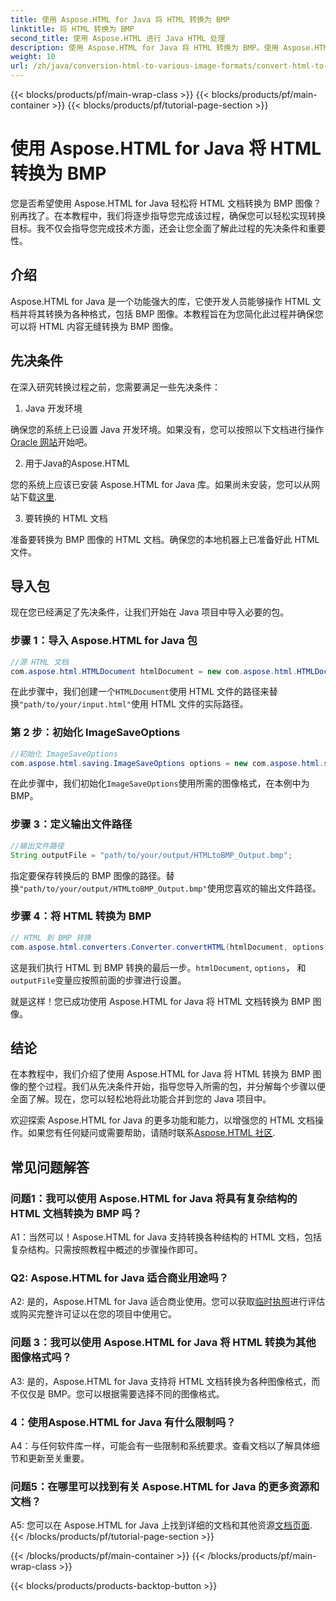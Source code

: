```yaml
---
title: 使用 Aspose.HTML for Java 将 HTML 转换为 BMP
linktitle: 将 HTML 转换为 BMP
second_title: 使用 Aspose.HTML 进行 Java HTML 处理
description: 使用 Aspose.HTML for Java 将 HTML 转换为 BMP。使用 Aspose.HTML for Java 将 HTML 文档无缝转换为 BMP 图像的综合教程。
weight: 10
url: /zh/java/conversion-html-to-various-image-formats/convert-html-to-bmp/
---
```


{{< blocks/products/pf/main-wrap-class >}}
{{< blocks/products/pf/main-container >}}
{{< blocks/products/pf/tutorial-page-section >}}

# 使用 Aspose.HTML for Java 将 HTML 转换为 BMP

您是否希望使用 Aspose.HTML for Java 轻松将 HTML 文档转换为 BMP 图像？别再找了。在本教程中，我们将逐步指导您完成该过程，确保您可以轻松实现转换目标。我不仅会指导您完成技术方面，还会让您全面了解此过程的先决条件和重要性。 

## 介绍

Aspose.HTML for Java 是一个功能强大的库，它使开发人员能够操作 HTML 文档并将其转换为各种格式，包括 BMP 图像。本教程旨在为您简化此过程并确保您可以将 HTML 内容无缝转换为 BMP 图像。

## 先决条件

在深入研究转换过程之前，您需要满足一些先决条件：

1. Java 开发环境

确保您的系统上已设置 Java 开发环境。如果没有，您可以按照以下文档进行操作[Oracle 网站](https://www.oracle.com/java/technologies/javase-downloads.html)开始吧。

2. 用于Java的Aspose.HTML

您的系统上应该已安装 Aspose.HTML for Java 库。如果尚未安装，您可以从网站下载[这里](https://releases.aspose.com/html/java/).

3. 要转换的 HTML 文档

准备要转换为 BMP 图像的 HTML 文档。确保您的本地机器上已准备好此 HTML 文件。

## 导入包

现在您已经满足了先决条件，让我们开始在 Java 项目中导入必要的包。

### 步骤 1：导入 Aspose.HTML for Java 包

```java
//源 HTML 文档
com.aspose.html.HTMLDocument htmlDocument = new com.aspose.html.HTMLDocument("path/to/your/input.html");
```

在此步骤中，我们创建一个`HTMLDocument`使用 HTML 文件的路径来替换`"path/to/your/input.html"`使用 HTML 文件的实际路径。

### 第 2 步：初始化 ImageSaveOptions

```java
//初始化 ImageSaveOptions
com.aspose.html.saving.ImageSaveOptions options = new com.aspose.html.saving.ImageSaveOptions(com.aspose.html.rendering.image.ImageFormat.Bmp);
```

在此步骤中，我们初始化`ImageSaveOptions`使用所需的图像格式，在本例中为 BMP。

### 步骤 3：定义输出文件路径

```java
//输出文件路径
String outputFile = "path/to/your/output/HTMLtoBMP_Output.bmp";
```

指定要保存转换后的 BMP 图像的路径。替换`"path/to/your/output/HTMLtoBMP_Output.bmp"`使用您喜欢的输出文件路径。

### 步骤 4：将 HTML 转换为 BMP

```java
// HTML 到 BMP 转换
com.aspose.html.converters.Converter.convertHTML(htmlDocument, options, outputFile);
```

这是我们执行 HTML 到 BMP 转换的最后一步。`htmlDocument`, `options`， 和`outputFile`变量应按照前面的步骤进行设置。

就是这样！您已成功使用 Aspose.HTML for Java 将 HTML 文档转换为 BMP 图像。

## 结论

在本教程中，我们介绍了使用 Aspose.HTML for Java 将 HTML 转换为 BMP 图像的整个过程。我们从先决条件开始，指导您导入所需的包，并分解每个步骤以便全面了解。现在，您可以轻松地将此功能合并到您的 Java 项目中。

欢迎探索 Aspose.HTML for Java 的更多功能和能力，以增强您的 HTML 文档操作。如果您有任何疑问或需要帮助，请随时联系[Aspose.HTML 社区](https://forum.aspose.com/).

## 常见问题解答

### 问题1：我可以使用 Aspose.HTML for Java 将具有复杂结构的 HTML 文档转换为 BMP 吗？

A1：当然可以！Aspose.HTML for Java 支持转换各种结构的 HTML 文档，包括复杂结构。只需按照教程中概述的步骤操作即可。

### Q2: Aspose.HTML for Java 适合商业用途吗？

 A2: 是的，Aspose.HTML for Java 适合商业使用。您可以获取[临时执照](https://purchase.aspose.com/temporary-license/)进行评估或购买完整许可证以在您的项目中使用它。

### 问题 3：我可以使用 Aspose.HTML for Java 将 HTML 转换为其他图像格式吗？

A3: 是的，Aspose.HTML for Java 支持将 HTML 文档转换为各种图像格式，而不仅仅是 BMP。您可以根据需要选择不同的图像格式。

### 4：使用Aspose.HTML for Java 有什么限制吗？

A4：与任何软件库一样，可能会有一些限制和系统要求。查看文档以了解具体细节和更新至关重要。

### 问题5：在哪里可以找到有关 Aspose.HTML for Java 的更多资源和文档？

A5: 您可以在 Aspose.HTML for Java 上找到详细的文档和其他资源[文档页面](https://reference.aspose.com/html/java/).
{{< /blocks/products/pf/tutorial-page-section >}}

{{< /blocks/products/pf/main-container >}}
{{< /blocks/products/pf/main-wrap-class >}}

{{< blocks/products/products-backtop-button >}}
